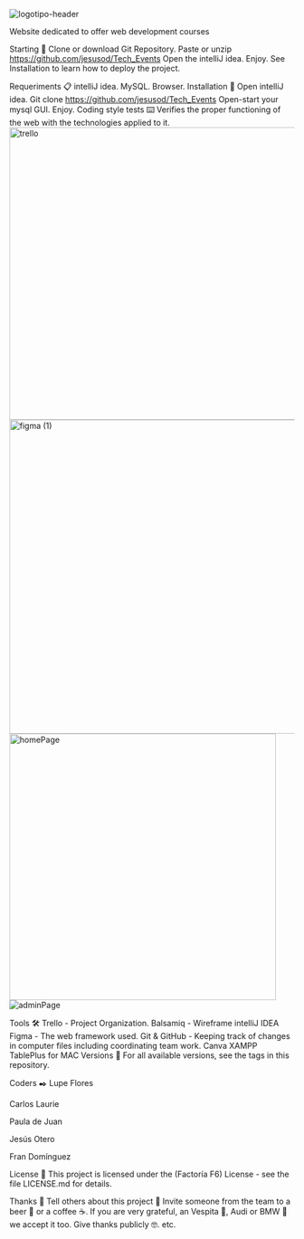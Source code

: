 ![logotipo-header](https://user-images.githubusercontent.com/99189407/170459006-0d96c4d7-5e61-4d27-86c9-e61cf16939d5.jpg)

Website dedicated to offer web development courses

Starting 🚀
Clone or download Git Repository.
Paste or unzip https://github.com/jesusod/Tech_Events
Open the intelliJ idea.
Enjoy.
See Installation to learn how to deploy the project.

Requeriments 📋
intelliJ idea.
MySQL.
Browser.
Installation 🔧
Open intelliJ idea.
Git clone https://github.com/jesusod/Tech_Events
Open-start your mysql GUI.
Enjoy.
Coding style tests ⌨️
Verifies the proper functioning of the web with the technologies applied to it.
<img width="517" alt="trello" src="https://user-images.githubusercontent.com/99189407/170459082-26b3504d-27e5-4049-9b37-d53675aaa296.png">
<img width="555" alt="figma (1)" src="https://user-images.githubusercontent.com/99189407/170459094-dfc9eee9-5e8c-4c03-814c-faf3fcff3885.png">
<img width="471" alt="homePage" src="https://user-images.githubusercontent.com/99189407/170459106-901e0288-b7df-4d8f-a7da-67a8dfd4bdac.png">
![adminPage](https://user-images.githubusercontent.com/99189407/170459111-f5a309dc-7ff4-46bc-8a16-4b816ff60c17.jpeg)


Tools 🛠️
Trello - Project Organization.
Balsamiq - Wireframe
intelliJ IDEA
Figma - The web framework used.
Git & GitHub - Keeping track of changes in computer files including coordinating team work.
Canva
XAMPP
TablePlus for MAC
Versions 📌
For all available versions, see the tags in this repository.

Coders ✒️
Lupe Flores

Carlos Laurie

Paula de Juan

Jesús Otero

Fran Domínguez

License 📄
This project is licensed under the (Factoría F6) License - see the file LICENSE.md for details.

Thanks 🎁
Tell others about this project 📢
Invite someone from the team to a beer 🍺 or a coffee ☕. If you are very grateful, an Vespita 🛵, Audi or BMW 🚗 we accept it too.
Give thanks publicly 🤓.
etc.
